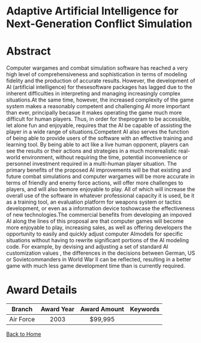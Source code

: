 
Adaptive Artificial Intelligence for Next-Generation Conflict Simulation
========================================================================

# Abstract


Computer wargames and combat simulation software has reached a very high level of comprehensiveness and sophistication in terms of modeling fidelity and the production of accurate results.  However, the development of AI (artificial intelligence) for thesesoftware packages has lagged due to the inherent difficulties in interpreting and managing increasingly complex situations.At the same time, however, the increased complexity of the game system makes a reasonably competent and challenging AI more important than ever, principally becasue it makes operating the game much more difficult for human players.  Thus, in order for theprogram to be accessible, let alone fun and enjoyable, requires that the AI be capable of assisting the player in a wide range of situations.Competent AI also serves the function of being able to provide users of the software with an effective training and learning tool.  By being able to act like a live human opponent, players can see the results or their actions and strategies in a much morerealistic real-world environment, without requiring the time, potential inconvenience or personnel investment required in a multi-human player situation.  The primary benefits of the proposed AI improvements will be that existing and future combat simulations and computer wargames will be more accurate in terms of friendly and enemy force actions, will offer more challenges to players, and will also bemore enjoyable to play.  All of which will increase the overall use of the software in whatever professional capacity it is used, be it as a training tool, an evaluation platform for weapons system or tactics development, or even as a information device toshowcase the effectiveness of new technologies.The commercial benefits from developing an impoved AI along the lines of this proposal are that computer games will become more enjoyable to play, increasing sales, as well as offering developers the opportunity to easily and quickly adjust computer AImodels for specific situations without having to rewrite significant portions of the AI modeling code.  For example, by devising and adjusting a set of standard AI customization values , the differences in the decisions between German, US or Sovietcommanders in World War II can be reflected, resulting in a better game with much less game development time than is currently required.  

# Award Details

|Branch|Award Year|Award Amount|Keywords|
| :---: | :---: | :---: | :---: |
|Air Force|2003|$99,995||
  
  


[Back to Home](https://github.com/chrischow/dod_sbir_awards#136)
